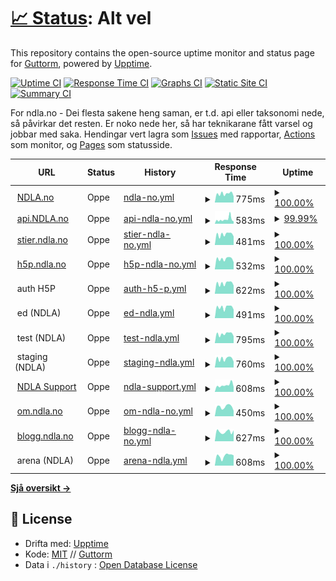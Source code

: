# [📈 Status](https://ghveem.github.io/oppetid/): <!--live status--> **Alt vel**

This repository contains the open-source uptime monitor and status page for [Guttorm](https://ndla.no), powered by [Upptime](https://github.com/upptime/upptime).

[![Uptime CI](https://github.com/ghveem/oppetid/workflows/Uptime%20CI/badge.svg)](https://github.com/ghveem/oppetid/actions?query=workflow%3A%22Uptime+CI%22)
[![Response Time CI](https://github.com/ghveem/oppetid/workflows/Response%20Time%20CI/badge.svg)](https://github.com/ghveem/oppetid/actions?query=workflow%3A%22Response+Time+CI%22)
[![Graphs CI](https://github.com/ghveem/oppetid/workflows/Graphs%20CI/badge.svg)](https://github.com/ghveem/oppetid/actions?query=workflow%3A%22Graphs+CI%22)
[![Static Site CI](https://github.com/ghveem/oppetid/workflows/Static%20Site%20CI/badge.svg)](https://github.com/ghveem/oppetid/actions?query=workflow%3A%22Static+Site+CI%22)
[![Summary CI](https://github.com/ghveem/oppetid/workflows/Summary%20CI/badge.svg)](https://github.com/ghveem/oppetid/actions?query=workflow%3A%22Summary+CI%22)

For ndla.no - Dei flesta sakene heng saman, er t.d. api eller taksonomi nede, så påvirkar det resten. Er noko nede her, så har teknikarane fått varsel og jobbar med saka.
Hendingar vert lagra som [Issues](https://github.com/ghveem/oppetid/issues) med rapportar, [Actions](https://github.com/ghveem/oppetid/actions) som monitor, og [Pages](https://ghveem.github.io/oppetid/) som statusside.

<!--start: status pages-->
<!-- This summary is generated by Upptime (https://github.com/upptime/upptime) -->
<!-- Do not edit this manually, your changes will be overwritten -->
<!-- prettier-ignore -->
| URL | Status | History | Response Time | Uptime |
| --- | ------ | ------- | ------------- | ------ |
| <img alt="" src="https://ndla.no/static/ndla-favicon.png" height="13"> [NDLA.no](https://ndla.no) | Oppe | [ndla-no.yml](https://github.com/ghveem/oppetid/commits/HEAD/history/ndla-no.yml) | <details><summary><img alt="Response time graph" src="./graphs/ndla-no/response-time-week.png" height="20"> 775ms</summary><br><a href="https://ghveem.github.io/oppetid/history/ndla-no"><img alt="Response time 862" src="https://img.shields.io/endpoint?url=https%3A%2F%2Fraw.githubusercontent.com%2Fghveem%2Foppetid%2FHEAD%2Fapi%2Fndla-no%2Fresponse-time.json"></a><br><a href="https://ghveem.github.io/oppetid/history/ndla-no"><img alt="24-hour response time 594" src="https://img.shields.io/endpoint?url=https%3A%2F%2Fraw.githubusercontent.com%2Fghveem%2Foppetid%2FHEAD%2Fapi%2Fndla-no%2Fresponse-time-day.json"></a><br><a href="https://ghveem.github.io/oppetid/history/ndla-no"><img alt="7-day response time 775" src="https://img.shields.io/endpoint?url=https%3A%2F%2Fraw.githubusercontent.com%2Fghveem%2Foppetid%2FHEAD%2Fapi%2Fndla-no%2Fresponse-time-week.json"></a><br><a href="https://ghveem.github.io/oppetid/history/ndla-no"><img alt="30-day response time 855" src="https://img.shields.io/endpoint?url=https%3A%2F%2Fraw.githubusercontent.com%2Fghveem%2Foppetid%2FHEAD%2Fapi%2Fndla-no%2Fresponse-time-month.json"></a><br><a href="https://ghveem.github.io/oppetid/history/ndla-no"><img alt="1-year response time 862" src="https://img.shields.io/endpoint?url=https%3A%2F%2Fraw.githubusercontent.com%2Fghveem%2Foppetid%2FHEAD%2Fapi%2Fndla-no%2Fresponse-time-year.json"></a></details> | <details><summary><a href="https://ghveem.github.io/oppetid/history/ndla-no">100.00%</a></summary><a href="https://ghveem.github.io/oppetid/history/ndla-no"><img alt="All-time uptime 100.00%" src="https://img.shields.io/endpoint?url=https%3A%2F%2Fraw.githubusercontent.com%2Fghveem%2Foppetid%2FHEAD%2Fapi%2Fndla-no%2Fuptime.json"></a><br><a href="https://ghveem.github.io/oppetid/history/ndla-no"><img alt="24-hour uptime 100.00%" src="https://img.shields.io/endpoint?url=https%3A%2F%2Fraw.githubusercontent.com%2Fghveem%2Foppetid%2FHEAD%2Fapi%2Fndla-no%2Fuptime-day.json"></a><br><a href="https://ghveem.github.io/oppetid/history/ndla-no"><img alt="7-day uptime 100.00%" src="https://img.shields.io/endpoint?url=https%3A%2F%2Fraw.githubusercontent.com%2Fghveem%2Foppetid%2FHEAD%2Fapi%2Fndla-no%2Fuptime-week.json"></a><br><a href="https://ghveem.github.io/oppetid/history/ndla-no"><img alt="30-day uptime 100.00%" src="https://img.shields.io/endpoint?url=https%3A%2F%2Fraw.githubusercontent.com%2Fghveem%2Foppetid%2FHEAD%2Fapi%2Fndla-no%2Fuptime-month.json"></a><br><a href="https://ghveem.github.io/oppetid/history/ndla-no"><img alt="1-year uptime 100.00%" src="https://img.shields.io/endpoint?url=https%3A%2F%2Fraw.githubusercontent.com%2Fghveem%2Foppetid%2FHEAD%2Fapi%2Fndla-no%2Fuptime-year.json"></a></details>
| <img alt="" src="https://ndla.no/static/ndla-favicon.png" height="13"> [api.NDLA.no](https://api.ndla.no) | Oppe | [api-ndla-no.yml](https://github.com/ghveem/oppetid/commits/HEAD/history/api-ndla-no.yml) | <details><summary><img alt="Response time graph" src="./graphs/api-ndla-no/response-time-week.png" height="20"> 583ms</summary><br><a href="https://ghveem.github.io/oppetid/history/api-ndla-no"><img alt="Response time 503" src="https://img.shields.io/endpoint?url=https%3A%2F%2Fraw.githubusercontent.com%2Fghveem%2Foppetid%2FHEAD%2Fapi%2Fapi-ndla-no%2Fresponse-time.json"></a><br><a href="https://ghveem.github.io/oppetid/history/api-ndla-no"><img alt="24-hour response time 826" src="https://img.shields.io/endpoint?url=https%3A%2F%2Fraw.githubusercontent.com%2Fghveem%2Foppetid%2FHEAD%2Fapi%2Fapi-ndla-no%2Fresponse-time-day.json"></a><br><a href="https://ghveem.github.io/oppetid/history/api-ndla-no"><img alt="7-day response time 583" src="https://img.shields.io/endpoint?url=https%3A%2F%2Fraw.githubusercontent.com%2Fghveem%2Foppetid%2FHEAD%2Fapi%2Fapi-ndla-no%2Fresponse-time-week.json"></a><br><a href="https://ghveem.github.io/oppetid/history/api-ndla-no"><img alt="30-day response time 492" src="https://img.shields.io/endpoint?url=https%3A%2F%2Fraw.githubusercontent.com%2Fghveem%2Foppetid%2FHEAD%2Fapi%2Fapi-ndla-no%2Fresponse-time-month.json"></a><br><a href="https://ghveem.github.io/oppetid/history/api-ndla-no"><img alt="1-year response time 503" src="https://img.shields.io/endpoint?url=https%3A%2F%2Fraw.githubusercontent.com%2Fghveem%2Foppetid%2FHEAD%2Fapi%2Fapi-ndla-no%2Fresponse-time-year.json"></a></details> | <details><summary><a href="https://ghveem.github.io/oppetid/history/api-ndla-no">99.99%</a></summary><a href="https://ghveem.github.io/oppetid/history/api-ndla-no"><img alt="All-time uptime 100.00%" src="https://img.shields.io/endpoint?url=https%3A%2F%2Fraw.githubusercontent.com%2Fghveem%2Foppetid%2FHEAD%2Fapi%2Fapi-ndla-no%2Fuptime.json"></a><br><a href="https://ghveem.github.io/oppetid/history/api-ndla-no"><img alt="24-hour uptime 99.93%" src="https://img.shields.io/endpoint?url=https%3A%2F%2Fraw.githubusercontent.com%2Fghveem%2Foppetid%2FHEAD%2Fapi%2Fapi-ndla-no%2Fuptime-day.json"></a><br><a href="https://ghveem.github.io/oppetid/history/api-ndla-no"><img alt="7-day uptime 99.99%" src="https://img.shields.io/endpoint?url=https%3A%2F%2Fraw.githubusercontent.com%2Fghveem%2Foppetid%2FHEAD%2Fapi%2Fapi-ndla-no%2Fuptime-week.json"></a><br><a href="https://ghveem.github.io/oppetid/history/api-ndla-no"><img alt="30-day uptime 100.00%" src="https://img.shields.io/endpoint?url=https%3A%2F%2Fraw.githubusercontent.com%2Fghveem%2Foppetid%2FHEAD%2Fapi%2Fapi-ndla-no%2Fuptime-month.json"></a><br><a href="https://ghveem.github.io/oppetid/history/api-ndla-no"><img alt="1-year uptime 100.00%" src="https://img.shields.io/endpoint?url=https%3A%2F%2Fraw.githubusercontent.com%2Fghveem%2Foppetid%2FHEAD%2Fapi%2Fapi-ndla-no%2Fuptime-year.json"></a></details>
| <img alt="" src="https://ndla.no/static/ndla-favicon.png" height="13"> [stier.ndla.no](https://stier.ndla.no) | Oppe | [stier-ndla-no.yml](https://github.com/ghveem/oppetid/commits/HEAD/history/stier-ndla-no.yml) | <details><summary><img alt="Response time graph" src="./graphs/stier-ndla-no/response-time-week.png" height="20"> 481ms</summary><br><a href="https://ghveem.github.io/oppetid/history/stier-ndla-no"><img alt="Response time 526" src="https://img.shields.io/endpoint?url=https%3A%2F%2Fraw.githubusercontent.com%2Fghveem%2Foppetid%2FHEAD%2Fapi%2Fstier-ndla-no%2Fresponse-time.json"></a><br><a href="https://ghveem.github.io/oppetid/history/stier-ndla-no"><img alt="24-hour response time 428" src="https://img.shields.io/endpoint?url=https%3A%2F%2Fraw.githubusercontent.com%2Fghveem%2Foppetid%2FHEAD%2Fapi%2Fstier-ndla-no%2Fresponse-time-day.json"></a><br><a href="https://ghveem.github.io/oppetid/history/stier-ndla-no"><img alt="7-day response time 481" src="https://img.shields.io/endpoint?url=https%3A%2F%2Fraw.githubusercontent.com%2Fghveem%2Foppetid%2FHEAD%2Fapi%2Fstier-ndla-no%2Fresponse-time-week.json"></a><br><a href="https://ghveem.github.io/oppetid/history/stier-ndla-no"><img alt="30-day response time 503" src="https://img.shields.io/endpoint?url=https%3A%2F%2Fraw.githubusercontent.com%2Fghveem%2Foppetid%2FHEAD%2Fapi%2Fstier-ndla-no%2Fresponse-time-month.json"></a><br><a href="https://ghveem.github.io/oppetid/history/stier-ndla-no"><img alt="1-year response time 526" src="https://img.shields.io/endpoint?url=https%3A%2F%2Fraw.githubusercontent.com%2Fghveem%2Foppetid%2FHEAD%2Fapi%2Fstier-ndla-no%2Fresponse-time-year.json"></a></details> | <details><summary><a href="https://ghveem.github.io/oppetid/history/stier-ndla-no">100.00%</a></summary><a href="https://ghveem.github.io/oppetid/history/stier-ndla-no"><img alt="All-time uptime 100.00%" src="https://img.shields.io/endpoint?url=https%3A%2F%2Fraw.githubusercontent.com%2Fghveem%2Foppetid%2FHEAD%2Fapi%2Fstier-ndla-no%2Fuptime.json"></a><br><a href="https://ghveem.github.io/oppetid/history/stier-ndla-no"><img alt="24-hour uptime 100.00%" src="https://img.shields.io/endpoint?url=https%3A%2F%2Fraw.githubusercontent.com%2Fghveem%2Foppetid%2FHEAD%2Fapi%2Fstier-ndla-no%2Fuptime-day.json"></a><br><a href="https://ghveem.github.io/oppetid/history/stier-ndla-no"><img alt="7-day uptime 100.00%" src="https://img.shields.io/endpoint?url=https%3A%2F%2Fraw.githubusercontent.com%2Fghveem%2Foppetid%2FHEAD%2Fapi%2Fstier-ndla-no%2Fuptime-week.json"></a><br><a href="https://ghveem.github.io/oppetid/history/stier-ndla-no"><img alt="30-day uptime 100.00%" src="https://img.shields.io/endpoint?url=https%3A%2F%2Fraw.githubusercontent.com%2Fghveem%2Foppetid%2FHEAD%2Fapi%2Fstier-ndla-no%2Fuptime-month.json"></a><br><a href="https://ghveem.github.io/oppetid/history/stier-ndla-no"><img alt="1-year uptime 100.00%" src="https://img.shields.io/endpoint?url=https%3A%2F%2Fraw.githubusercontent.com%2Fghveem%2Foppetid%2FHEAD%2Fapi%2Fstier-ndla-no%2Fuptime-year.json"></a></details>
| <img alt="" src="https://h5p.org/sites/all/themes/professional_themec/favicon.ico" height="13"> [h5p.ndla.no](https://ca.h5p.ndla.no/h5p) | Oppe | [h5p-ndla-no.yml](https://github.com/ghveem/oppetid/commits/HEAD/history/h5p-ndla-no.yml) | <details><summary><img alt="Response time graph" src="./graphs/h5p-ndla-no/response-time-week.png" height="20"> 532ms</summary><br><a href="https://ghveem.github.io/oppetid/history/h5p-ndla-no"><img alt="Response time 594" src="https://img.shields.io/endpoint?url=https%3A%2F%2Fraw.githubusercontent.com%2Fghveem%2Foppetid%2FHEAD%2Fapi%2Fh5p-ndla-no%2Fresponse-time.json"></a><br><a href="https://ghveem.github.io/oppetid/history/h5p-ndla-no"><img alt="24-hour response time 376" src="https://img.shields.io/endpoint?url=https%3A%2F%2Fraw.githubusercontent.com%2Fghveem%2Foppetid%2FHEAD%2Fapi%2Fh5p-ndla-no%2Fresponse-time-day.json"></a><br><a href="https://ghveem.github.io/oppetid/history/h5p-ndla-no"><img alt="7-day response time 532" src="https://img.shields.io/endpoint?url=https%3A%2F%2Fraw.githubusercontent.com%2Fghveem%2Foppetid%2FHEAD%2Fapi%2Fh5p-ndla-no%2Fresponse-time-week.json"></a><br><a href="https://ghveem.github.io/oppetid/history/h5p-ndla-no"><img alt="30-day response time 574" src="https://img.shields.io/endpoint?url=https%3A%2F%2Fraw.githubusercontent.com%2Fghveem%2Foppetid%2FHEAD%2Fapi%2Fh5p-ndla-no%2Fresponse-time-month.json"></a><br><a href="https://ghveem.github.io/oppetid/history/h5p-ndla-no"><img alt="1-year response time 594" src="https://img.shields.io/endpoint?url=https%3A%2F%2Fraw.githubusercontent.com%2Fghveem%2Foppetid%2FHEAD%2Fapi%2Fh5p-ndla-no%2Fresponse-time-year.json"></a></details> | <details><summary><a href="https://ghveem.github.io/oppetid/history/h5p-ndla-no">100.00%</a></summary><a href="https://ghveem.github.io/oppetid/history/h5p-ndla-no"><img alt="All-time uptime 99.97%" src="https://img.shields.io/endpoint?url=https%3A%2F%2Fraw.githubusercontent.com%2Fghveem%2Foppetid%2FHEAD%2Fapi%2Fh5p-ndla-no%2Fuptime.json"></a><br><a href="https://ghveem.github.io/oppetid/history/h5p-ndla-no"><img alt="24-hour uptime 100.00%" src="https://img.shields.io/endpoint?url=https%3A%2F%2Fraw.githubusercontent.com%2Fghveem%2Foppetid%2FHEAD%2Fapi%2Fh5p-ndla-no%2Fuptime-day.json"></a><br><a href="https://ghveem.github.io/oppetid/history/h5p-ndla-no"><img alt="7-day uptime 100.00%" src="https://img.shields.io/endpoint?url=https%3A%2F%2Fraw.githubusercontent.com%2Fghveem%2Foppetid%2FHEAD%2Fapi%2Fh5p-ndla-no%2Fuptime-week.json"></a><br><a href="https://ghveem.github.io/oppetid/history/h5p-ndla-no"><img alt="30-day uptime 99.96%" src="https://img.shields.io/endpoint?url=https%3A%2F%2Fraw.githubusercontent.com%2Fghveem%2Foppetid%2FHEAD%2Fapi%2Fh5p-ndla-no%2Fuptime-month.json"></a><br><a href="https://ghveem.github.io/oppetid/history/h5p-ndla-no"><img alt="1-year uptime 99.97%" src="https://img.shields.io/endpoint?url=https%3A%2F%2Fraw.githubusercontent.com%2Fghveem%2Foppetid%2FHEAD%2Fapi%2Fh5p-ndla-no%2Fuptime-year.json"></a></details>
| <img alt="" src="https://h5p.org/sites/all/themes/professional_themec/favicon.ico" height="13"> auth H5P | Oppe | [auth-h5-p.yml](https://github.com/ghveem/oppetid/commits/HEAD/history/auth-h5-p.yml) | <details><summary><img alt="Response time graph" src="./graphs/auth-h5-p/response-time-week.png" height="20"> 622ms</summary><br><a href="https://ghveem.github.io/oppetid/history/auth-h5-p"><img alt="Response time 653" src="https://img.shields.io/endpoint?url=https%3A%2F%2Fraw.githubusercontent.com%2Fghveem%2Foppetid%2FHEAD%2Fapi%2Fauth-h5-p%2Fresponse-time.json"></a><br><a href="https://ghveem.github.io/oppetid/history/auth-h5-p"><img alt="24-hour response time 529" src="https://img.shields.io/endpoint?url=https%3A%2F%2Fraw.githubusercontent.com%2Fghveem%2Foppetid%2FHEAD%2Fapi%2Fauth-h5-p%2Fresponse-time-day.json"></a><br><a href="https://ghveem.github.io/oppetid/history/auth-h5-p"><img alt="7-day response time 622" src="https://img.shields.io/endpoint?url=https%3A%2F%2Fraw.githubusercontent.com%2Fghveem%2Foppetid%2FHEAD%2Fapi%2Fauth-h5-p%2Fresponse-time-week.json"></a><br><a href="https://ghveem.github.io/oppetid/history/auth-h5-p"><img alt="30-day response time 653" src="https://img.shields.io/endpoint?url=https%3A%2F%2Fraw.githubusercontent.com%2Fghveem%2Foppetid%2FHEAD%2Fapi%2Fauth-h5-p%2Fresponse-time-month.json"></a><br><a href="https://ghveem.github.io/oppetid/history/auth-h5-p"><img alt="1-year response time 653" src="https://img.shields.io/endpoint?url=https%3A%2F%2Fraw.githubusercontent.com%2Fghveem%2Foppetid%2FHEAD%2Fapi%2Fauth-h5-p%2Fresponse-time-year.json"></a></details> | <details><summary><a href="https://ghveem.github.io/oppetid/history/auth-h5-p">100.00%</a></summary><a href="https://ghveem.github.io/oppetid/history/auth-h5-p"><img alt="All-time uptime 100.00%" src="https://img.shields.io/endpoint?url=https%3A%2F%2Fraw.githubusercontent.com%2Fghveem%2Foppetid%2FHEAD%2Fapi%2Fauth-h5-p%2Fuptime.json"></a><br><a href="https://ghveem.github.io/oppetid/history/auth-h5-p"><img alt="24-hour uptime 100.00%" src="https://img.shields.io/endpoint?url=https%3A%2F%2Fraw.githubusercontent.com%2Fghveem%2Foppetid%2FHEAD%2Fapi%2Fauth-h5-p%2Fuptime-day.json"></a><br><a href="https://ghveem.github.io/oppetid/history/auth-h5-p"><img alt="7-day uptime 100.00%" src="https://img.shields.io/endpoint?url=https%3A%2F%2Fraw.githubusercontent.com%2Fghveem%2Foppetid%2FHEAD%2Fapi%2Fauth-h5-p%2Fuptime-week.json"></a><br><a href="https://ghveem.github.io/oppetid/history/auth-h5-p"><img alt="30-day uptime 100.00%" src="https://img.shields.io/endpoint?url=https%3A%2F%2Fraw.githubusercontent.com%2Fghveem%2Foppetid%2FHEAD%2Fapi%2Fauth-h5-p%2Fuptime-month.json"></a><br><a href="https://ghveem.github.io/oppetid/history/auth-h5-p"><img alt="1-year uptime 100.00%" src="https://img.shields.io/endpoint?url=https%3A%2F%2Fraw.githubusercontent.com%2Fghveem%2Foppetid%2FHEAD%2Fapi%2Fauth-h5-p%2Fuptime-year.json"></a></details>
| <img alt="" src="https://ndla.no/static/ndla-favicon.png" height="13"> ed (NDLA) | Oppe | [ed-ndla.yml](https://github.com/ghveem/oppetid/commits/HEAD/history/ed-ndla.yml) | <details><summary><img alt="Response time graph" src="./graphs/ed-ndla/response-time-week.png" height="20"> 491ms</summary><br><a href="https://ghveem.github.io/oppetid/history/ed-ndla"><img alt="Response time 519" src="https://img.shields.io/endpoint?url=https%3A%2F%2Fraw.githubusercontent.com%2Fghveem%2Foppetid%2FHEAD%2Fapi%2Fed-ndla%2Fresponse-time.json"></a><br><a href="https://ghveem.github.io/oppetid/history/ed-ndla"><img alt="24-hour response time 430" src="https://img.shields.io/endpoint?url=https%3A%2F%2Fraw.githubusercontent.com%2Fghveem%2Foppetid%2FHEAD%2Fapi%2Fed-ndla%2Fresponse-time-day.json"></a><br><a href="https://ghveem.github.io/oppetid/history/ed-ndla"><img alt="7-day response time 491" src="https://img.shields.io/endpoint?url=https%3A%2F%2Fraw.githubusercontent.com%2Fghveem%2Foppetid%2FHEAD%2Fapi%2Fed-ndla%2Fresponse-time-week.json"></a><br><a href="https://ghveem.github.io/oppetid/history/ed-ndla"><img alt="30-day response time 512" src="https://img.shields.io/endpoint?url=https%3A%2F%2Fraw.githubusercontent.com%2Fghveem%2Foppetid%2FHEAD%2Fapi%2Fed-ndla%2Fresponse-time-month.json"></a><br><a href="https://ghveem.github.io/oppetid/history/ed-ndla"><img alt="1-year response time 519" src="https://img.shields.io/endpoint?url=https%3A%2F%2Fraw.githubusercontent.com%2Fghveem%2Foppetid%2FHEAD%2Fapi%2Fed-ndla%2Fresponse-time-year.json"></a></details> | <details><summary><a href="https://ghveem.github.io/oppetid/history/ed-ndla">100.00%</a></summary><a href="https://ghveem.github.io/oppetid/history/ed-ndla"><img alt="All-time uptime 100.00%" src="https://img.shields.io/endpoint?url=https%3A%2F%2Fraw.githubusercontent.com%2Fghveem%2Foppetid%2FHEAD%2Fapi%2Fed-ndla%2Fuptime.json"></a><br><a href="https://ghveem.github.io/oppetid/history/ed-ndla"><img alt="24-hour uptime 100.00%" src="https://img.shields.io/endpoint?url=https%3A%2F%2Fraw.githubusercontent.com%2Fghveem%2Foppetid%2FHEAD%2Fapi%2Fed-ndla%2Fuptime-day.json"></a><br><a href="https://ghveem.github.io/oppetid/history/ed-ndla"><img alt="7-day uptime 100.00%" src="https://img.shields.io/endpoint?url=https%3A%2F%2Fraw.githubusercontent.com%2Fghveem%2Foppetid%2FHEAD%2Fapi%2Fed-ndla%2Fuptime-week.json"></a><br><a href="https://ghveem.github.io/oppetid/history/ed-ndla"><img alt="30-day uptime 100.00%" src="https://img.shields.io/endpoint?url=https%3A%2F%2Fraw.githubusercontent.com%2Fghveem%2Foppetid%2FHEAD%2Fapi%2Fed-ndla%2Fuptime-month.json"></a><br><a href="https://ghveem.github.io/oppetid/history/ed-ndla"><img alt="1-year uptime 100.00%" src="https://img.shields.io/endpoint?url=https%3A%2F%2Fraw.githubusercontent.com%2Fghveem%2Foppetid%2FHEAD%2Fapi%2Fed-ndla%2Fuptime-year.json"></a></details>
| <img alt="" src="https://ndla.no/static/ndla-favicon.png" height="13"> test (NDLA) | Oppe | [test-ndla.yml](https://github.com/ghveem/oppetid/commits/HEAD/history/test-ndla.yml) | <details><summary><img alt="Response time graph" src="./graphs/test-ndla/response-time-week.png" height="20"> 795ms</summary><br><a href="https://ghveem.github.io/oppetid/history/test-ndla"><img alt="Response time 828" src="https://img.shields.io/endpoint?url=https%3A%2F%2Fraw.githubusercontent.com%2Fghveem%2Foppetid%2FHEAD%2Fapi%2Ftest-ndla%2Fresponse-time.json"></a><br><a href="https://ghveem.github.io/oppetid/history/test-ndla"><img alt="24-hour response time 495" src="https://img.shields.io/endpoint?url=https%3A%2F%2Fraw.githubusercontent.com%2Fghveem%2Foppetid%2FHEAD%2Fapi%2Ftest-ndla%2Fresponse-time-day.json"></a><br><a href="https://ghveem.github.io/oppetid/history/test-ndla"><img alt="7-day response time 795" src="https://img.shields.io/endpoint?url=https%3A%2F%2Fraw.githubusercontent.com%2Fghveem%2Foppetid%2FHEAD%2Fapi%2Ftest-ndla%2Fresponse-time-week.json"></a><br><a href="https://ghveem.github.io/oppetid/history/test-ndla"><img alt="30-day response time 823" src="https://img.shields.io/endpoint?url=https%3A%2F%2Fraw.githubusercontent.com%2Fghveem%2Foppetid%2FHEAD%2Fapi%2Ftest-ndla%2Fresponse-time-month.json"></a><br><a href="https://ghveem.github.io/oppetid/history/test-ndla"><img alt="1-year response time 828" src="https://img.shields.io/endpoint?url=https%3A%2F%2Fraw.githubusercontent.com%2Fghveem%2Foppetid%2FHEAD%2Fapi%2Ftest-ndla%2Fresponse-time-year.json"></a></details> | <details><summary><a href="https://ghveem.github.io/oppetid/history/test-ndla">100.00%</a></summary><a href="https://ghveem.github.io/oppetid/history/test-ndla"><img alt="All-time uptime 100.00%" src="https://img.shields.io/endpoint?url=https%3A%2F%2Fraw.githubusercontent.com%2Fghveem%2Foppetid%2FHEAD%2Fapi%2Ftest-ndla%2Fuptime.json"></a><br><a href="https://ghveem.github.io/oppetid/history/test-ndla"><img alt="24-hour uptime 100.00%" src="https://img.shields.io/endpoint?url=https%3A%2F%2Fraw.githubusercontent.com%2Fghveem%2Foppetid%2FHEAD%2Fapi%2Ftest-ndla%2Fuptime-day.json"></a><br><a href="https://ghveem.github.io/oppetid/history/test-ndla"><img alt="7-day uptime 100.00%" src="https://img.shields.io/endpoint?url=https%3A%2F%2Fraw.githubusercontent.com%2Fghveem%2Foppetid%2FHEAD%2Fapi%2Ftest-ndla%2Fuptime-week.json"></a><br><a href="https://ghveem.github.io/oppetid/history/test-ndla"><img alt="30-day uptime 100.00%" src="https://img.shields.io/endpoint?url=https%3A%2F%2Fraw.githubusercontent.com%2Fghveem%2Foppetid%2FHEAD%2Fapi%2Ftest-ndla%2Fuptime-month.json"></a><br><a href="https://ghveem.github.io/oppetid/history/test-ndla"><img alt="1-year uptime 100.00%" src="https://img.shields.io/endpoint?url=https%3A%2F%2Fraw.githubusercontent.com%2Fghveem%2Foppetid%2FHEAD%2Fapi%2Ftest-ndla%2Fuptime-year.json"></a></details>
| <img alt="" src="https://ndla.no/static/ndla-favicon.png" height="13"> staging (NDLA) | Oppe | [staging-ndla.yml](https://github.com/ghveem/oppetid/commits/HEAD/history/staging-ndla.yml) | <details><summary><img alt="Response time graph" src="./graphs/staging-ndla/response-time-week.png" height="20"> 760ms</summary><br><a href="https://ghveem.github.io/oppetid/history/staging-ndla"><img alt="Response time 815" src="https://img.shields.io/endpoint?url=https%3A%2F%2Fraw.githubusercontent.com%2Fghveem%2Foppetid%2FHEAD%2Fapi%2Fstaging-ndla%2Fresponse-time.json"></a><br><a href="https://ghveem.github.io/oppetid/history/staging-ndla"><img alt="24-hour response time 571" src="https://img.shields.io/endpoint?url=https%3A%2F%2Fraw.githubusercontent.com%2Fghveem%2Foppetid%2FHEAD%2Fapi%2Fstaging-ndla%2Fresponse-time-day.json"></a><br><a href="https://ghveem.github.io/oppetid/history/staging-ndla"><img alt="7-day response time 760" src="https://img.shields.io/endpoint?url=https%3A%2F%2Fraw.githubusercontent.com%2Fghveem%2Foppetid%2FHEAD%2Fapi%2Fstaging-ndla%2Fresponse-time-week.json"></a><br><a href="https://ghveem.github.io/oppetid/history/staging-ndla"><img alt="30-day response time 814" src="https://img.shields.io/endpoint?url=https%3A%2F%2Fraw.githubusercontent.com%2Fghveem%2Foppetid%2FHEAD%2Fapi%2Fstaging-ndla%2Fresponse-time-month.json"></a><br><a href="https://ghveem.github.io/oppetid/history/staging-ndla"><img alt="1-year response time 815" src="https://img.shields.io/endpoint?url=https%3A%2F%2Fraw.githubusercontent.com%2Fghveem%2Foppetid%2FHEAD%2Fapi%2Fstaging-ndla%2Fresponse-time-year.json"></a></details> | <details><summary><a href="https://ghveem.github.io/oppetid/history/staging-ndla">100.00%</a></summary><a href="https://ghveem.github.io/oppetid/history/staging-ndla"><img alt="All-time uptime 100.00%" src="https://img.shields.io/endpoint?url=https%3A%2F%2Fraw.githubusercontent.com%2Fghveem%2Foppetid%2FHEAD%2Fapi%2Fstaging-ndla%2Fuptime.json"></a><br><a href="https://ghveem.github.io/oppetid/history/staging-ndla"><img alt="24-hour uptime 100.00%" src="https://img.shields.io/endpoint?url=https%3A%2F%2Fraw.githubusercontent.com%2Fghveem%2Foppetid%2FHEAD%2Fapi%2Fstaging-ndla%2Fuptime-day.json"></a><br><a href="https://ghveem.github.io/oppetid/history/staging-ndla"><img alt="7-day uptime 100.00%" src="https://img.shields.io/endpoint?url=https%3A%2F%2Fraw.githubusercontent.com%2Fghveem%2Foppetid%2FHEAD%2Fapi%2Fstaging-ndla%2Fuptime-week.json"></a><br><a href="https://ghveem.github.io/oppetid/history/staging-ndla"><img alt="30-day uptime 100.00%" src="https://img.shields.io/endpoint?url=https%3A%2F%2Fraw.githubusercontent.com%2Fghveem%2Foppetid%2FHEAD%2Fapi%2Fstaging-ndla%2Fuptime-month.json"></a><br><a href="https://ghveem.github.io/oppetid/history/staging-ndla"><img alt="1-year uptime 100.00%" src="https://img.shields.io/endpoint?url=https%3A%2F%2Fraw.githubusercontent.com%2Fghveem%2Foppetid%2FHEAD%2Fapi%2Fstaging-ndla%2Fuptime-year.json"></a></details>
| <img alt="" src="https://ndla.no/static/ndla-favicon.png" height="13"> [NDLA Support](https://ndla.zendesk.com/) | Oppe | [ndla-support.yml](https://github.com/ghveem/oppetid/commits/HEAD/history/ndla-support.yml) | <details><summary><img alt="Response time graph" src="./graphs/ndla-support/response-time-week.png" height="20"> 608ms</summary><br><a href="https://ghveem.github.io/oppetid/history/ndla-support"><img alt="Response time 702" src="https://img.shields.io/endpoint?url=https%3A%2F%2Fraw.githubusercontent.com%2Fghveem%2Foppetid%2FHEAD%2Fapi%2Fndla-support%2Fresponse-time.json"></a><br><a href="https://ghveem.github.io/oppetid/history/ndla-support"><img alt="24-hour response time 485" src="https://img.shields.io/endpoint?url=https%3A%2F%2Fraw.githubusercontent.com%2Fghveem%2Foppetid%2FHEAD%2Fapi%2Fndla-support%2Fresponse-time-day.json"></a><br><a href="https://ghveem.github.io/oppetid/history/ndla-support"><img alt="7-day response time 608" src="https://img.shields.io/endpoint?url=https%3A%2F%2Fraw.githubusercontent.com%2Fghveem%2Foppetid%2FHEAD%2Fapi%2Fndla-support%2Fresponse-time-week.json"></a><br><a href="https://ghveem.github.io/oppetid/history/ndla-support"><img alt="30-day response time 625" src="https://img.shields.io/endpoint?url=https%3A%2F%2Fraw.githubusercontent.com%2Fghveem%2Foppetid%2FHEAD%2Fapi%2Fndla-support%2Fresponse-time-month.json"></a><br><a href="https://ghveem.github.io/oppetid/history/ndla-support"><img alt="1-year response time 702" src="https://img.shields.io/endpoint?url=https%3A%2F%2Fraw.githubusercontent.com%2Fghveem%2Foppetid%2FHEAD%2Fapi%2Fndla-support%2Fresponse-time-year.json"></a></details> | <details><summary><a href="https://ghveem.github.io/oppetid/history/ndla-support">100.00%</a></summary><a href="https://ghveem.github.io/oppetid/history/ndla-support"><img alt="All-time uptime 99.68%" src="https://img.shields.io/endpoint?url=https%3A%2F%2Fraw.githubusercontent.com%2Fghveem%2Foppetid%2FHEAD%2Fapi%2Fndla-support%2Fuptime.json"></a><br><a href="https://ghveem.github.io/oppetid/history/ndla-support"><img alt="24-hour uptime 100.00%" src="https://img.shields.io/endpoint?url=https%3A%2F%2Fraw.githubusercontent.com%2Fghveem%2Foppetid%2FHEAD%2Fapi%2Fndla-support%2Fuptime-day.json"></a><br><a href="https://ghveem.github.io/oppetid/history/ndla-support"><img alt="7-day uptime 100.00%" src="https://img.shields.io/endpoint?url=https%3A%2F%2Fraw.githubusercontent.com%2Fghveem%2Foppetid%2FHEAD%2Fapi%2Fndla-support%2Fuptime-week.json"></a><br><a href="https://ghveem.github.io/oppetid/history/ndla-support"><img alt="30-day uptime 100.00%" src="https://img.shields.io/endpoint?url=https%3A%2F%2Fraw.githubusercontent.com%2Fghveem%2Foppetid%2FHEAD%2Fapi%2Fndla-support%2Fuptime-month.json"></a><br><a href="https://ghveem.github.io/oppetid/history/ndla-support"><img alt="1-year uptime 99.68%" src="https://img.shields.io/endpoint?url=https%3A%2F%2Fraw.githubusercontent.com%2Fghveem%2Foppetid%2FHEAD%2Fapi%2Fndla-support%2Fuptime-year.json"></a></details>
| <img alt="" src="https://ndla.no/static/ndla-favicon.png" height="13"> [om.ndla.no](https://om.ndla.no) | Oppe | [om-ndla-no.yml](https://github.com/ghveem/oppetid/commits/HEAD/history/om-ndla-no.yml) | <details><summary><img alt="Response time graph" src="./graphs/om-ndla-no/response-time-week.png" height="20"> 450ms</summary><br><a href="https://ghveem.github.io/oppetid/history/om-ndla-no"><img alt="Response time 439" src="https://img.shields.io/endpoint?url=https%3A%2F%2Fraw.githubusercontent.com%2Fghveem%2Foppetid%2FHEAD%2Fapi%2Fom-ndla-no%2Fresponse-time.json"></a><br><a href="https://ghveem.github.io/oppetid/history/om-ndla-no"><img alt="24-hour response time 570" src="https://img.shields.io/endpoint?url=https%3A%2F%2Fraw.githubusercontent.com%2Fghveem%2Foppetid%2FHEAD%2Fapi%2Fom-ndla-no%2Fresponse-time-day.json"></a><br><a href="https://ghveem.github.io/oppetid/history/om-ndla-no"><img alt="7-day response time 450" src="https://img.shields.io/endpoint?url=https%3A%2F%2Fraw.githubusercontent.com%2Fghveem%2Foppetid%2FHEAD%2Fapi%2Fom-ndla-no%2Fresponse-time-week.json"></a><br><a href="https://ghveem.github.io/oppetid/history/om-ndla-no"><img alt="30-day response time 439" src="https://img.shields.io/endpoint?url=https%3A%2F%2Fraw.githubusercontent.com%2Fghveem%2Foppetid%2FHEAD%2Fapi%2Fom-ndla-no%2Fresponse-time-month.json"></a><br><a href="https://ghveem.github.io/oppetid/history/om-ndla-no"><img alt="1-year response time 439" src="https://img.shields.io/endpoint?url=https%3A%2F%2Fraw.githubusercontent.com%2Fghveem%2Foppetid%2FHEAD%2Fapi%2Fom-ndla-no%2Fresponse-time-year.json"></a></details> | <details><summary><a href="https://ghveem.github.io/oppetid/history/om-ndla-no">100.00%</a></summary><a href="https://ghveem.github.io/oppetid/history/om-ndla-no"><img alt="All-time uptime 100.00%" src="https://img.shields.io/endpoint?url=https%3A%2F%2Fraw.githubusercontent.com%2Fghveem%2Foppetid%2FHEAD%2Fapi%2Fom-ndla-no%2Fuptime.json"></a><br><a href="https://ghveem.github.io/oppetid/history/om-ndla-no"><img alt="24-hour uptime 100.00%" src="https://img.shields.io/endpoint?url=https%3A%2F%2Fraw.githubusercontent.com%2Fghveem%2Foppetid%2FHEAD%2Fapi%2Fom-ndla-no%2Fuptime-day.json"></a><br><a href="https://ghveem.github.io/oppetid/history/om-ndla-no"><img alt="7-day uptime 100.00%" src="https://img.shields.io/endpoint?url=https%3A%2F%2Fraw.githubusercontent.com%2Fghveem%2Foppetid%2FHEAD%2Fapi%2Fom-ndla-no%2Fuptime-week.json"></a><br><a href="https://ghveem.github.io/oppetid/history/om-ndla-no"><img alt="30-day uptime 100.00%" src="https://img.shields.io/endpoint?url=https%3A%2F%2Fraw.githubusercontent.com%2Fghveem%2Foppetid%2FHEAD%2Fapi%2Fom-ndla-no%2Fuptime-month.json"></a><br><a href="https://ghveem.github.io/oppetid/history/om-ndla-no"><img alt="1-year uptime 100.00%" src="https://img.shields.io/endpoint?url=https%3A%2F%2Fraw.githubusercontent.com%2Fghveem%2Foppetid%2FHEAD%2Fapi%2Fom-ndla-no%2Fuptime-year.json"></a></details>
| <img alt="" src="https://ndla.no/static/ndla-favicon.png" height="13"> [blogg.ndla.no](https://blogg.ndla.no) | Oppe | [blogg-ndla-no.yml](https://github.com/ghveem/oppetid/commits/HEAD/history/blogg-ndla-no.yml) | <details><summary><img alt="Response time graph" src="./graphs/blogg-ndla-no/response-time-week.png" height="20"> 627ms</summary><br><a href="https://ghveem.github.io/oppetid/history/blogg-ndla-no"><img alt="Response time 610" src="https://img.shields.io/endpoint?url=https%3A%2F%2Fraw.githubusercontent.com%2Fghveem%2Foppetid%2FHEAD%2Fapi%2Fblogg-ndla-no%2Fresponse-time.json"></a><br><a href="https://ghveem.github.io/oppetid/history/blogg-ndla-no"><img alt="24-hour response time 465" src="https://img.shields.io/endpoint?url=https%3A%2F%2Fraw.githubusercontent.com%2Fghveem%2Foppetid%2FHEAD%2Fapi%2Fblogg-ndla-no%2Fresponse-time-day.json"></a><br><a href="https://ghveem.github.io/oppetid/history/blogg-ndla-no"><img alt="7-day response time 627" src="https://img.shields.io/endpoint?url=https%3A%2F%2Fraw.githubusercontent.com%2Fghveem%2Foppetid%2FHEAD%2Fapi%2Fblogg-ndla-no%2Fresponse-time-week.json"></a><br><a href="https://ghveem.github.io/oppetid/history/blogg-ndla-no"><img alt="30-day response time 610" src="https://img.shields.io/endpoint?url=https%3A%2F%2Fraw.githubusercontent.com%2Fghveem%2Foppetid%2FHEAD%2Fapi%2Fblogg-ndla-no%2Fresponse-time-month.json"></a><br><a href="https://ghveem.github.io/oppetid/history/blogg-ndla-no"><img alt="1-year response time 610" src="https://img.shields.io/endpoint?url=https%3A%2F%2Fraw.githubusercontent.com%2Fghveem%2Foppetid%2FHEAD%2Fapi%2Fblogg-ndla-no%2Fresponse-time-year.json"></a></details> | <details><summary><a href="https://ghveem.github.io/oppetid/history/blogg-ndla-no">100.00%</a></summary><a href="https://ghveem.github.io/oppetid/history/blogg-ndla-no"><img alt="All-time uptime 100.00%" src="https://img.shields.io/endpoint?url=https%3A%2F%2Fraw.githubusercontent.com%2Fghveem%2Foppetid%2FHEAD%2Fapi%2Fblogg-ndla-no%2Fuptime.json"></a><br><a href="https://ghveem.github.io/oppetid/history/blogg-ndla-no"><img alt="24-hour uptime 100.00%" src="https://img.shields.io/endpoint?url=https%3A%2F%2Fraw.githubusercontent.com%2Fghveem%2Foppetid%2FHEAD%2Fapi%2Fblogg-ndla-no%2Fuptime-day.json"></a><br><a href="https://ghveem.github.io/oppetid/history/blogg-ndla-no"><img alt="7-day uptime 100.00%" src="https://img.shields.io/endpoint?url=https%3A%2F%2Fraw.githubusercontent.com%2Fghveem%2Foppetid%2FHEAD%2Fapi%2Fblogg-ndla-no%2Fuptime-week.json"></a><br><a href="https://ghveem.github.io/oppetid/history/blogg-ndla-no"><img alt="30-day uptime 100.00%" src="https://img.shields.io/endpoint?url=https%3A%2F%2Fraw.githubusercontent.com%2Fghveem%2Foppetid%2FHEAD%2Fapi%2Fblogg-ndla-no%2Fuptime-month.json"></a><br><a href="https://ghveem.github.io/oppetid/history/blogg-ndla-no"><img alt="1-year uptime 100.00%" src="https://img.shields.io/endpoint?url=https%3A%2F%2Fraw.githubusercontent.com%2Fghveem%2Foppetid%2FHEAD%2Fapi%2Fblogg-ndla-no%2Fuptime-year.json"></a></details>
| <img alt="" src="https://ndla.no/static/ndla-favicon.png" height="13"> arena (NDLA) | Oppe | [arena-ndla.yml](https://github.com/ghveem/oppetid/commits/HEAD/history/arena-ndla.yml) | <details><summary><img alt="Response time graph" src="./graphs/arena-ndla/response-time-week.png" height="20"> 608ms</summary><br><a href="https://ghveem.github.io/oppetid/history/arena-ndla"><img alt="Response time 664" src="https://img.shields.io/endpoint?url=https%3A%2F%2Fraw.githubusercontent.com%2Fghveem%2Foppetid%2FHEAD%2Fapi%2Farena-ndla%2Fresponse-time.json"></a><br><a href="https://ghveem.github.io/oppetid/history/arena-ndla"><img alt="24-hour response time 612" src="https://img.shields.io/endpoint?url=https%3A%2F%2Fraw.githubusercontent.com%2Fghveem%2Foppetid%2FHEAD%2Fapi%2Farena-ndla%2Fresponse-time-day.json"></a><br><a href="https://ghveem.github.io/oppetid/history/arena-ndla"><img alt="7-day response time 608" src="https://img.shields.io/endpoint?url=https%3A%2F%2Fraw.githubusercontent.com%2Fghveem%2Foppetid%2FHEAD%2Fapi%2Farena-ndla%2Fresponse-time-week.json"></a><br><a href="https://ghveem.github.io/oppetid/history/arena-ndla"><img alt="30-day response time 664" src="https://img.shields.io/endpoint?url=https%3A%2F%2Fraw.githubusercontent.com%2Fghveem%2Foppetid%2FHEAD%2Fapi%2Farena-ndla%2Fresponse-time-month.json"></a><br><a href="https://ghveem.github.io/oppetid/history/arena-ndla"><img alt="1-year response time 664" src="https://img.shields.io/endpoint?url=https%3A%2F%2Fraw.githubusercontent.com%2Fghveem%2Foppetid%2FHEAD%2Fapi%2Farena-ndla%2Fresponse-time-year.json"></a></details> | <details><summary><a href="https://ghveem.github.io/oppetid/history/arena-ndla">100.00%</a></summary><a href="https://ghveem.github.io/oppetid/history/arena-ndla"><img alt="All-time uptime 100.00%" src="https://img.shields.io/endpoint?url=https%3A%2F%2Fraw.githubusercontent.com%2Fghveem%2Foppetid%2FHEAD%2Fapi%2Farena-ndla%2Fuptime.json"></a><br><a href="https://ghveem.github.io/oppetid/history/arena-ndla"><img alt="24-hour uptime 100.00%" src="https://img.shields.io/endpoint?url=https%3A%2F%2Fraw.githubusercontent.com%2Fghveem%2Foppetid%2FHEAD%2Fapi%2Farena-ndla%2Fuptime-day.json"></a><br><a href="https://ghveem.github.io/oppetid/history/arena-ndla"><img alt="7-day uptime 100.00%" src="https://img.shields.io/endpoint?url=https%3A%2F%2Fraw.githubusercontent.com%2Fghveem%2Foppetid%2FHEAD%2Fapi%2Farena-ndla%2Fuptime-week.json"></a><br><a href="https://ghveem.github.io/oppetid/history/arena-ndla"><img alt="30-day uptime 100.00%" src="https://img.shields.io/endpoint?url=https%3A%2F%2Fraw.githubusercontent.com%2Fghveem%2Foppetid%2FHEAD%2Fapi%2Farena-ndla%2Fuptime-month.json"></a><br><a href="https://ghveem.github.io/oppetid/history/arena-ndla"><img alt="1-year uptime 100.00%" src="https://img.shields.io/endpoint?url=https%3A%2F%2Fraw.githubusercontent.com%2Fghveem%2Foppetid%2FHEAD%2Fapi%2Farena-ndla%2Fuptime-year.json"></a></details>

<!--end: status pages-->

[**Sjå oversikt →**](https://ghveem.github.io/oppetid/)

## 📄 License

- Drifta med: [Upptime](https://github.com/upptime/upptime)
- Kode: [MIT](./LICENSE) // [Guttorm](https://github.com/ghveem)
- Data i `./history` : [Open Database License](https://opendatacommons.org/licenses/odbl/1-0/)
